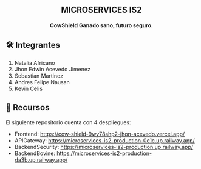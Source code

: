 <h2 align="center">MICROSERVICES IS2</h2>


<h4 align="center">CowShield Ganado sano, futuro seguro. </h4>

## 🛠️ Integrantes
1. Natalia Africano
2. Jhon Edwin Acevedo Jimenez
3. Sebastian Martinez
4. Andres Felipe Nausan
5. Kevin Celis


## 📝 Recursos

El siguiente repositorio cuenta con 4 despliegues:
- Frontend: https://cow-shield-9wy78shp2-jhon-acevedo.vercel.app/
- APIGateway: https://microservices-is2-production-0e1c.up.railway.app/
- BackendSecurity: https://microservices-is2-production.up.railway.app/
- BackendBovine: https://microservices-is2-production-da3b.up.railway.app/
